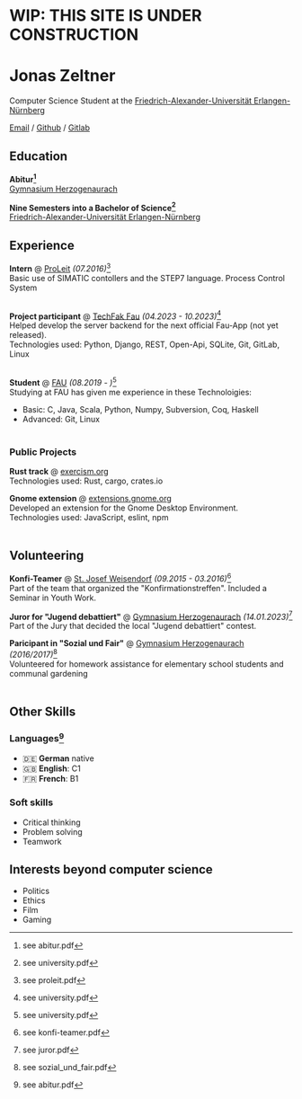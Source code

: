 # WIP: THIS SITE IS UNDER CONSTRUCTION

# Jonas Zeltner

Computer Science Student at the [Friedrich-Alexander-Universität Erlangen-Nürnberg](https://www.fau.eu/)

[Email](mailto:jonas.zeltner@posteo.de) / [Github](https://github.com/tungstnballon) / [Gitlab](https://gitlab.com/tungstnballon)

## Education

**Abitur[^abi]**<br>
[Gymnasium Herzogenaurach](https://gymnasium-herzogenaurach.de/)

**Nine Semesters into a Bachelor of Science[^uni]**<br>
[Friedrich-Alexander-Universität Erlangen-Nürnberg](https://www.fau.eu/)

## Experience

**Intern** @ [ProLeit](https://www.proleit.com/) _(07.2016)_[^proleit]<br>
Basic use of SIMATIC contollers and the STEP7 language. Process Control System 
<br><br>

**Project participant** @ [TechFak Fau](https://www.tf.fau.de/) _(04.2023 - 10.2023)_[^uni]<br>
Helped develop the server backend for the next official Fau-App (not yet released).<br>
Technologies used: Python, Django, REST, Open-Api, SQLite, Git, GitLab, Linux
<br><br>

**Student** @ [FAU](https://www.fau.eu/) _(08.2019 - )_[^uni]<br>
Studying at FAU has given me experience in these Technoloigies:<br>
- Basic: C, Java, Scala, Python, Numpy, Subversion, Coq, Haskell
- Advanced: Git, Linux
<br><br>


### Public Projects

**Rust track** @ [exercism.org](https://exercism.org/profiles/Travesty)<br>
Technologies used: Rust, cargo, crates.io
<br>

**Gnome extension** @ [extensions.gnome.org](https://extensions.gnome.org/extension/6340/gamemode-indicator-in-system-settings/)<br>
Developed an extension for the Gnome Desktop Environment.<br>
Technologies used: JavaScript, eslint, npm
<br><br>

## Volunteering

**Konfi-Teamer** @ [St. Josef Weisendorf](https://st-josef-weisendorf.de/) _(09.2015 - 03.2016)_[^konfi]<br>
Part of the team that organized the "Konfirmationstreffen". Included a Seminar in Youth Work.<br>

**Juror for "Jugend debattiert"** @ [Gymnasium Herzogenaurach](https://gymnasium-herzogenaurach.de/) _(14.01.2023)_[^jury]<br>
Part of the Jury that decided the local "Jugend debattiert" contest.

**Paricipant in "Sozial und Fair"** @ [Gymnasium Herzogenaurach](https://gymnasium-herzogenaurach.de/) _(2016/2017)_[^soz]<br>
Volunteered for homework assistance for elementary school students and communal gardening
<br><br>


## Other Skills

### Languages[^abi]

- 🇩🇪 **German** native
- 🇬🇧 **English**: C1
- 🇫🇷 **French**: B1

### Soft skills

- Critical thinking
- Problem solving
- Teamwork

## Interests beyond computer science
- Politics
- Ethics
- Film
- Gaming


[^abi]: see abitur.pdf
[^uni]: see university.pdf
[^proleit]: see proleit.pdf
[^konfi]: see konfi-teamer.pdf
[^jury]: see juror.pdf
[^soz]: see sozial_und_fair.pdf
